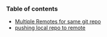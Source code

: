 ### Table of contents
- [Multiple Remotes for same git repo](01-multi-remote-git-repo.md)
- [pushing local repo to remote](02-local-repo-to-remote.md)